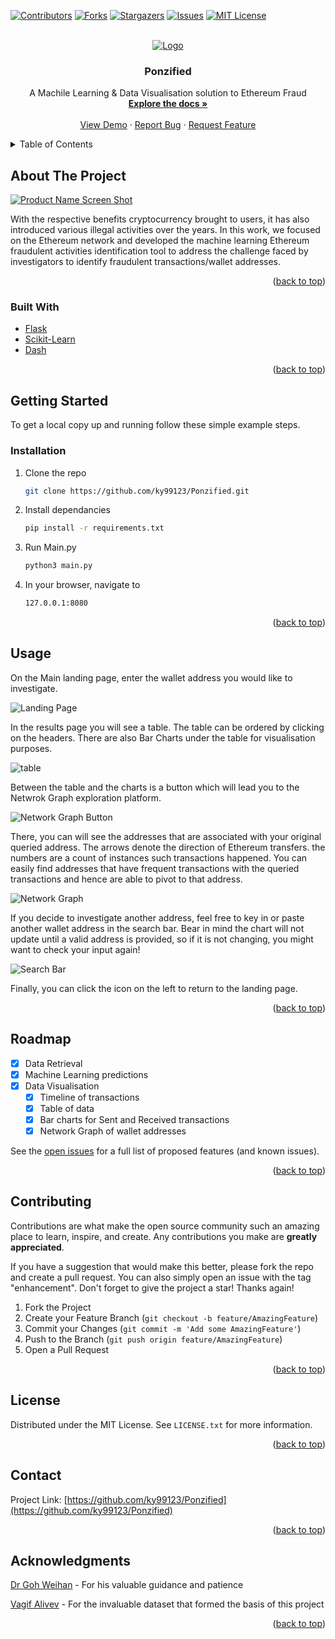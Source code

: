 <div id="top"></div>
<!--
*** Thanks for checking out the Best-README-Template. If you have a suggestion
*** that would make this better, please fork the repo and create a pull request
*** or simply open an issue with the tag "enhancement".
*** Don't forget to give the project a star!
*** Thanks again! Now go create something AMAZING! :D
-->



<!-- PROJECT SHIELDS -->
<!--
*** I'm using markdown "reference style" links for readability.
*** Reference links are enclosed in brackets [ ] instead of parentheses ( ).
*** See the bottom of this document for the declaration of the reference variables
*** for contributors-url, forks-url, etc. This is an optional, concise syntax you may use.
*** https://www.markdownguide.org/basic-syntax/#reference-style-links
-->

[![Contributors][contributors-shield]][contributors-url]
[![Forks][forks-shield]][forks-url]
[![Stargazers][stars-shield]][stars-url]
[![Issues][issues-shield]][issues-url]
[![MIT License][license-shield]][license-url]



<!-- PROJECT LOGO -->
<br />
<div align="center">
  <a href="https://github.com/ky99123/Ponzified">
    <img src="images/Ethereum_logo_translucent.png" alt="Logo">
  </a>

<h3 align="center">Ponzified</h3>

  <p align="center">
    A Machile Learning & Data Visualisation solution to Ethereum Fraud 
    <br />
    <a href="https://github.com/ky99123/Ponzified"><strong>Explore the docs »</strong></a>
    <br />
    <br />
    <a href="https://github.com/ky99123/Ponzified">View Demo</a>
    ·
    <a href="https://github.com/ky99123/Ponzified/issues">Report Bug</a>
    ·
    <a href="https://github.com/ky99123/Ponzified/issues">Request Feature</a>
  </p>
</div>



<!-- TABLE OF CONTENTS -->
<details>
  <summary>Table of Contents</summary>
  <ol>
    <li>
      <a href="#about-the-project">About The Project</a>
      <ul>
        <li><a href="#built-with">Built With</a></li>
      </ul>
    </li>
    <li>
      <a href="#getting-started">Getting Started</a>
      <ul>
        <li><a href="#installation">Installation</a></li>
      </ul>
    </li>
    <li><a href="#usage">Usage</a></li>
    <li><a href="#roadmap">Roadmap</a></li>
    <li><a href="#contributing">Contributing</a></li>
    <li><a href="#license">License</a></li>
    <li><a href="#contact">Contact</a></li>
    <li><a href="#acknowledgments">Acknowledgments</a></li>
  </ol>
</details>



<!-- ABOUT THE PROJECT -->
## About The Project

[![Product Name Screen Shot][product-screenshot]](https://github.com/ky99123/Ponzified)

With the respective benefits cryptocurrency brought to users, it has also introduced various illegal activities over the years. In this work, we focused on the Ethereum network and developed the machine learning Ethereum fraudulent activities identification tool to address the challenge faced by investigators to identify fraudulent transactions/wallet addresses.
<p align="right">(<a href="#top">back to top</a>)</p>



### Built With

* [Flask](https://flask.palletsprojects.com/en/2.1.x/)
* [Scikit-Learn](https://scikit-learn.org/)
* [Dash](https://dash.plotly.com/)

<p align="right">(<a href="#top">back to top</a>)</p>



<!-- GETTING STARTED -->
## Getting Started

To get a local copy up and running follow these simple example steps.

### Installation

1. Clone the repo
   ```sh
   git clone https://github.com/ky99123/Ponzified.git
   ```
2. Install dependancies
   ```sh
   pip install -r requirements.txt
   ```
3. Run Main.py
   ```sh
   python3 main.py
   ``` 
4. In your browser, navigate to
   ```sh
   127.0.0.1:8080
   ```

<p align="right">(<a href="#top">back to top</a>)</p>



<!-- USAGE EXAMPLES -->
## Usage

On the Main landing page, enter the wallet address you would like to investigate.

<img src="images/landing.png" alt="Landing Page">

In the results page you will see a table. The table can be ordered by clicking on the headers. There are also Bar Charts under the table for visualisation purposes.

<img src="images/table.png" alt="table">

Between the table and the charts is a button which will lead you to the Netwrok Graph exploration platform.

<img src="images/netgraphbtn.png" alt="Network Graph Button">

There, you can will see the addresses that are associated with your original queried address. The arrows denote the direction of Ethereum transfers. the numbers are a count of instances such transactions happened. You can easily find addresses that have frequent transactions with the queried transactions and hence are able to pivot to that address.

<img src="images/netgraph.png" alt="Network Graph">

If you decide to investigate another address, feel free to key in or paste another wallet address in the search bar. Bear in mind the chart will not update until a valid address is provided, so if it is not changing, you might want to check your input again!

<img src="images/searchbar.png" alt="Search Bar">

Finally, you can click the icon on the left to return to the landing page.

<p align="right">(<a href="#top">back to top</a>)</p>



<!-- ROADMAP -->
## Roadmap

- [x] Data Retrieval
- [x] Machine Learning predictions
- [x] Data Visualisation
    - [x] Timeline of transactions
    - [x] Table of data
    - [x] Bar charts for Sent and Received transactions
    - [x] Network Graph of wallet addresses

See the [open issues](https://github.com/github_username/repo_name/issues) for a full list of proposed features (and known issues).

<p align="right">(<a href="#top">back to top</a>)</p>



<!-- CONTRIBUTING -->
## Contributing

Contributions are what make the open source community such an amazing place to learn, inspire, and create. Any contributions you make are **greatly appreciated**.

If you have a suggestion that would make this better, please fork the repo and create a pull request. You can also simply open an issue with the tag "enhancement".
Don't forget to give the project a star! Thanks again!

1. Fork the Project
2. Create your Feature Branch (`git checkout -b feature/AmazingFeature`)
3. Commit your Changes (`git commit -m 'Add some AmazingFeature'`)
4. Push to the Branch (`git push origin feature/AmazingFeature`)
5. Open a Pull Request

<p align="right">(<a href="#top">back to top</a>)</p>



<!-- LICENSE -->
## License

Distributed under the MIT License. See `LICENSE.txt` for more information.

<p align="right">(<a href="#top">back to top</a>)</p>



<!-- CONTACT -->
## Contact

Project Link: [https://github.com/ky99123/Ponzified](https://github.com/ky99123/Ponzified)

<p align="right">(<a href="#top">back to top</a>)</p>



<!-- ACKNOWLEDGMENTS -->
## Acknowledgments

[Dr Goh Weihan](https://sg.linkedin.com/in/weihan-goh) - For his valuable guidance and patience

[Vagif Alivev](https://www.kaggle.com/vagifa) - For the invaluable dataset that formed the basis of this project

<p align="right">(<a href="#top">back to top</a>)</p>



<!-- MARKDOWN LINKS & IMAGES -->
<!-- https://www.markdownguide.org/basic-syntax/#reference-style-links -->
[contributors-shield]: https://img.shields.io/github/contributors/ky99123/Ponzified.svg?style=for-the-badge
[contributors-url]: https://github.com/ky99123/Ponzified/graphs/contributors
[forks-shield]: https://img.shields.io/github/forks/ky99123/Ponzified.svg?style=for-the-badge
[forks-url]: https://github.com/ky99123/Ponzified/network/members
[stars-shield]: https://img.shields.io/github/stars/ky99123/Ponzified.svg?style=for-the-badge
[stars-url]: https://github.com/ky99123/Ponzified/stargazers
[issues-shield]: https://img.shields.io/github/issues/ky99123/Ponzified.svg?style=for-the-badge
[issues-url]: https://github.com/ky99123/Ponzified/issues
[license-shield]: https://img.shields.io/github/license/ky99123/Ponzified.svg?style=for-the-badge
[license-url]: https://github.com/ky99123/Ponzified/blob/master/LICENSE.txt
[product-screenshot]: images/landing.png
